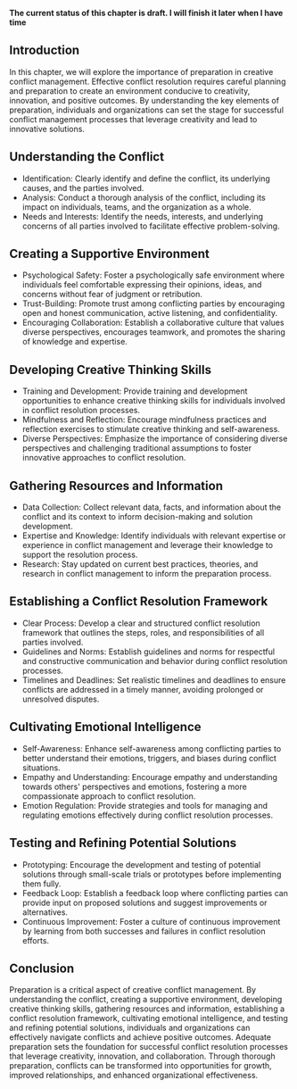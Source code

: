 **The current status of this chapter is draft. I will finish it later when I have time**

Introduction
------------

In this chapter, we will explore the importance of preparation in creative conflict management. Effective conflict resolution requires careful planning and preparation to create an environment conducive to creativity, innovation, and positive outcomes. By understanding the key elements of preparation, individuals and organizations can set the stage for successful conflict management processes that leverage creativity and lead to innovative solutions.

Understanding the Conflict
--------------------------

* Identification: Clearly identify and define the conflict, its underlying causes, and the parties involved.
* Analysis: Conduct a thorough analysis of the conflict, including its impact on individuals, teams, and the organization as a whole.
* Needs and Interests: Identify the needs, interests, and underlying concerns of all parties involved to facilitate effective problem-solving.

Creating a Supportive Environment
---------------------------------

* Psychological Safety: Foster a psychologically safe environment where individuals feel comfortable expressing their opinions, ideas, and concerns without fear of judgment or retribution.
* Trust-Building: Promote trust among conflicting parties by encouraging open and honest communication, active listening, and confidentiality.
* Encouraging Collaboration: Establish a collaborative culture that values diverse perspectives, encourages teamwork, and promotes the sharing of knowledge and expertise.

Developing Creative Thinking Skills
-----------------------------------

* Training and Development: Provide training and development opportunities to enhance creative thinking skills for individuals involved in conflict resolution processes.
* Mindfulness and Reflection: Encourage mindfulness practices and reflection exercises to stimulate creative thinking and self-awareness.
* Diverse Perspectives: Emphasize the importance of considering diverse perspectives and challenging traditional assumptions to foster innovative approaches to conflict resolution.

Gathering Resources and Information
-----------------------------------

* Data Collection: Collect relevant data, facts, and information about the conflict and its context to inform decision-making and solution development.
* Expertise and Knowledge: Identify individuals with relevant expertise or experience in conflict management and leverage their knowledge to support the resolution process.
* Research: Stay updated on current best practices, theories, and research in conflict management to inform the preparation process.

Establishing a Conflict Resolution Framework
--------------------------------------------

* Clear Process: Develop a clear and structured conflict resolution framework that outlines the steps, roles, and responsibilities of all parties involved.
* Guidelines and Norms: Establish guidelines and norms for respectful and constructive communication and behavior during conflict resolution processes.
* Timelines and Deadlines: Set realistic timelines and deadlines to ensure conflicts are addressed in a timely manner, avoiding prolonged or unresolved disputes.

Cultivating Emotional Intelligence
----------------------------------

* Self-Awareness: Enhance self-awareness among conflicting parties to better understand their emotions, triggers, and biases during conflict situations.
* Empathy and Understanding: Encourage empathy and understanding towards others' perspectives and emotions, fostering a more compassionate approach to conflict resolution.
* Emotion Regulation: Provide strategies and tools for managing and regulating emotions effectively during conflict resolution processes.

Testing and Refining Potential Solutions
----------------------------------------

* Prototyping: Encourage the development and testing of potential solutions through small-scale trials or prototypes before implementing them fully.
* Feedback Loop: Establish a feedback loop where conflicting parties can provide input on proposed solutions and suggest improvements or alternatives.
* Continuous Improvement: Foster a culture of continuous improvement by learning from both successes and failures in conflict resolution efforts.

Conclusion
----------

Preparation is a critical aspect of creative conflict management. By understanding the conflict, creating a supportive environment, developing creative thinking skills, gathering resources and information, establishing a conflict resolution framework, cultivating emotional intelligence, and testing and refining potential solutions, individuals and organizations can effectively navigate conflicts and achieve positive outcomes. Adequate preparation sets the foundation for successful conflict resolution processes that leverage creativity, innovation, and collaboration. Through thorough preparation, conflicts can be transformed into opportunities for growth, improved relationships, and enhanced organizational effectiveness.

